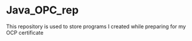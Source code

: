 # Java_OPC_rep
This repository is used to store programs I created while preparing for my OCP certificate
